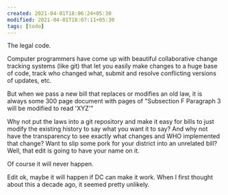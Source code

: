 ```yaml
---
created: 2021-04-01T18:06:24+05:30
modified: 2021-04-01T18:07:11+05:30
tags: [todo]
---
```


 The legal code.

Computer programmers have come up with beautiful collaborative change tracking systems (like git) that let you easily make changes to a huge base of code, track who changed what, submit and resolve conflicting versions of updates, etc.

But when we pass a new bill that replaces or modifies an old law, it is always some 300 page document with pages of "Subsection F Paragraph 3 will be modified to read 'XYZ'"

Why not put the laws into a git repository and make it easy for bills to just modify the existing history to say what you want it to say?  And why not have the transparency to see exactly what changes and WHO implemented that change?  Want to slip some pork for your district into an unrelated bill?  Well, that edit is going to have your name on it.

Of course it will never happen.

Edit ok, maybe it will happen if DC can make it work.  When I first thought about this a decade ago, it seemed pretty unlikely. 

